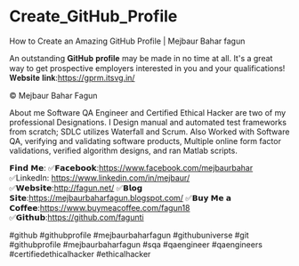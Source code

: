 # Create_GitHub_Profile
How to Create an Amazing GitHub Profile | Mejbaur Bahar fagun

An outstanding 𝐆𝐢𝐭𝐇𝐮𝐛 𝐩𝐫𝐨𝐟𝐢𝐥𝐞 may be made in no time at all. It's a great way to get prospective employers interested in you and your qualifications!
𝐖𝐞𝐛𝐬𝐢𝐭𝐞 𝐥𝐢𝐧𝐤:https://gprm.itsvg.in/

 © Mejbaur Bahar Fagun

About me
Software QA Engineer and Certified Ethical Hacker are two of my professional Designations. I Design manual and automated test frameworks from scratch; SDLC utilizes Waterfall and Scrum. Also Worked with Software QA, verifying and validating software products, Multiple online form factor validations, verified algorithm designs, and ran Matlab scripts.

𝗙𝗶𝗻𝗱 𝗠𝗲:
✅𝗙𝗮𝗰𝗲𝗯𝗼𝗼𝗸:https://www.facebook.com/mejbaurbahar
✅LinkedIn: https://www.linkedin.com/in/mejbaur/
✅𝗪𝗲𝗯𝘀𝗶𝘁𝗲:http://fagun.net/
✅𝗕𝗹𝗼𝗴 𝗦𝗶𝘁𝗲:https://mejbaurbaharfagun.blogspot.com/
✅𝗕𝘂𝘆 𝗠𝗲 𝗮 𝗖𝗼𝗳𝗳𝗲𝗲:https://www.buymeacoffee.com/fagun18
✅𝗚𝗶𝘁𝗵𝘂𝗯:https://github.com/fagunti

#github #githubprofile #mejbaurbaharfagun #githubuniverse #git #githubprofile #mejbaurbaharfagun  #sqa #qaengineer #qaengineers #certifiedethicalhacker #ethicalhacker
